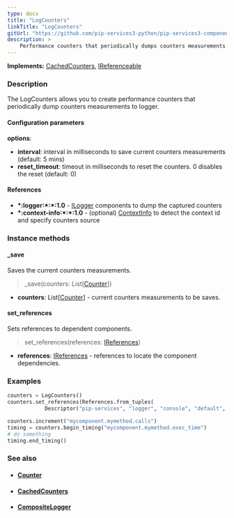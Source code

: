 ```yaml
---
type: docs
title: "LogCounters"
linkTitle: "LogCounters"
gitUrl: "https://github.com/pip-services3-python/pip-services3-components-python"
description: >
    Performance counters that periodically dumps counters measurements to logger.
---
```


**Implements:** [CachedCounters](../cached_counters), [IReferenceable](../../../commons/refer/ireferenceable)

### Description

The LogCounters allows you to create performance counters that periodically dump counters measurements to logger.

#### Configuration parameters

**options**:
- **interval**: interval in milliseconds to save current counters measurements (default: 5 mins)
- **reset_timeout**: timeout in milliseconds to reset the counters. 0 disables the reset (default: 0)


#### References
- **\*:logger:\*:\*:1.0** - [ILogger](../../log/ilogger) components to dump the captured counters
- **\*:context-info:\*:\*:1.0** - (optional) [ContextInfo](../../info/context_info) to detect the context id and specify counters source



### Instance methods

#### _save
Saves the current counters measurements.

> _save(counters: List[[Counter](../counter)])

- **counters**: List[[Counter](../counter)] - current counters measurements to be saves.


#### set_references
Sets references to dependent components.

> set_references(references: [IReferences](../../../commons/refer/ireferences))

- **references**: [IReferences](../../../commons/refer/ireferences) - references to locate the component dependencies.

### Examples

```python
counters = LogCounters()
counters.set_references(References.from_tuples(
            Descriptor("pip-services", "logger", "console", "default", "1.0"), ConsoleLogger()))

counters.increment("mycomponent.mymethod.calls")
timing = counters.begin_timing("mycomponent.mymethod.exec_time")
# do something
timing.end_timing()
```

### See also
- #### [Counter](../counter)
- #### [CachedCounters](../cached_counters)
- #### [CompositeLogger](../../log/composite_logger)

